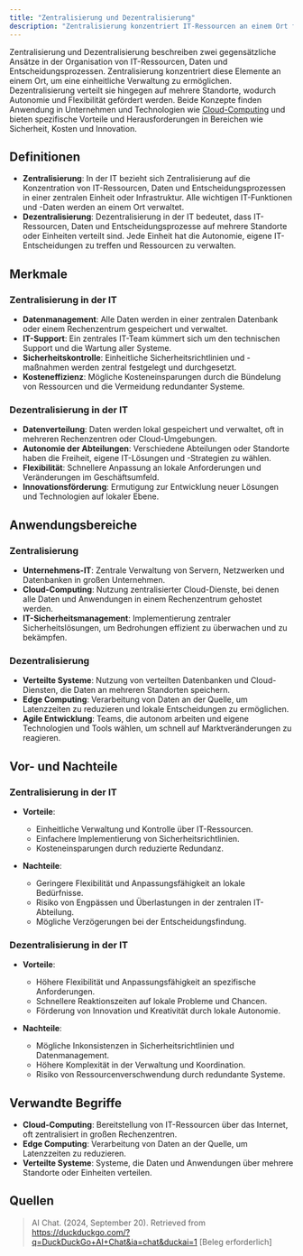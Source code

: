 ```yaml
---
title: "Zentralisierung und Dezentralisierung"
description: "Zentralisierung konzentriert IT-Ressourcen an einem Ort für einheitliche Verwaltung, während Dezentralisierung Autonomie und Flexibilität fördert. Beide Ansätze haben Vor- und Nachteile in Sicherheit, Kosten und Innovation."
---
```


Zentralisierung und Dezentralisierung beschreiben zwei gegensätzliche Ansätze in der Organisation von IT-Ressourcen, Daten und Entscheidungsprozessen. Zentralisierung konzentriert diese Elemente an einem Ort, um eine einheitliche Verwaltung zu ermöglichen. Dezentralisierung verteilt sie hingegen auf mehrere Standorte, wodurch Autonomie und Flexibilität gefördert werden. Beide Konzepte finden Anwendung in Unternehmen und Technologien wie [Cloud-Computing](/open-fidup/lerninhalte/cloud-computing) und bieten spezifische Vorteile und Herausforderungen in Bereichen wie Sicherheit, Kosten und Innovation.

## Definitionen

- **Zentralisierung**: In der IT bezieht sich Zentralisierung auf die Konzentration von IT-Ressourcen, Daten und Entscheidungsprozessen in einer zentralen Einheit oder Infrastruktur. Alle wichtigen IT-Funktionen und -Daten werden an einem Ort verwaltet.
- **Dezentralisierung**: Dezentralisierung in der IT bedeutet, dass IT-Ressourcen, Daten und Entscheidungsprozesse auf mehrere Standorte oder Einheiten verteilt sind. Jede Einheit hat die Autonomie, eigene IT-Entscheidungen zu treffen und Ressourcen zu verwalten.

## Merkmale

### Zentralisierung in der IT

- **Datenmanagement**: Alle Daten werden in einer zentralen Datenbank oder einem Rechenzentrum gespeichert und verwaltet.
- **IT-Support**: Ein zentrales IT-Team kümmert sich um den technischen Support und die Wartung aller Systeme.
- **Sicherheitskontrolle**: Einheitliche Sicherheitsrichtlinien und -maßnahmen werden zentral festgelegt und durchgesetzt.
- **Kosteneffizienz**: Mögliche Kosteneinsparungen durch die Bündelung von Ressourcen und die Vermeidung redundanter Systeme.

### Dezentralisierung in der IT

- **Datenverteilung**: Daten werden lokal gespeichert und verwaltet, oft in mehreren Rechenzentren oder Cloud-Umgebungen.
- **Autonomie der Abteilungen**: Verschiedene Abteilungen oder Standorte haben die Freiheit, eigene IT-Lösungen und -Strategien zu wählen.
- **Flexibilität**: Schnellere Anpassung an lokale Anforderungen und Veränderungen im Geschäftsumfeld.
- **Innovationsförderung**: Ermutigung zur Entwicklung neuer Lösungen und Technologien auf lokaler Ebene.

## Anwendungsbereiche

### Zentralisierung

- **Unternehmens-IT**: Zentrale Verwaltung von Servern, Netzwerken und Datenbanken in großen Unternehmen.
- **Cloud-Computing**: Nutzung zentralisierter Cloud-Dienste, bei denen alle Daten und Anwendungen in einem Rechenzentrum gehostet werden.
- **IT-Sicherheitsmanagement**: Implementierung zentraler Sicherheitslösungen, um Bedrohungen effizient zu überwachen und zu bekämpfen.

### Dezentralisierung

- **Verteilte Systeme**: Nutzung von verteilten Datenbanken und Cloud-Diensten, die Daten an mehreren Standorten speichern.
- **Edge Computing**: Verarbeitung von Daten an der Quelle, um Latenzzeiten zu reduzieren und lokale Entscheidungen zu ermöglichen.
- **Agile Entwicklung**: Teams, die autonom arbeiten und eigene Technologien und Tools wählen, um schnell auf Marktveränderungen zu reagieren.

## Vor- und Nachteile

### Zentralisierung in der IT

- **Vorteile**:
  - Einheitliche Verwaltung und Kontrolle über IT-Ressourcen.
  - Einfachere Implementierung von Sicherheitsrichtlinien.
  - Kosteneinsparungen durch reduzierte Redundanz.

- **Nachteile**:
  - Geringere Flexibilität und Anpassungsfähigkeit an lokale Bedürfnisse.
  - Risiko von Engpässen und Überlastungen in der zentralen IT-Abteilung.
  - Mögliche Verzögerungen bei der Entscheidungsfindung.

### Dezentralisierung in der IT

- **Vorteile**:
  - Höhere Flexibilität und Anpassungsfähigkeit an spezifische Anforderungen.
  - Schnellere Reaktionszeiten auf lokale Probleme und Chancen.
  - Förderung von Innovation und Kreativität durch lokale Autonomie.

- **Nachteile**:
  - Mögliche Inkonsistenzen in Sicherheitsrichtlinien und Datenmanagement.
  - Höhere Komplexität in der Verwaltung und Koordination.
  - Risiko von Ressourcenverschwendung durch redundante Systeme.

## Verwandte Begriffe

- **Cloud-Computing**: Bereitstellung von IT-Ressourcen über das Internet, oft zentralisiert in großen Rechenzentren.
- **Edge Computing**: Verarbeitung von Daten an der Quelle, um Latenzzeiten zu reduzieren.
- **Verteilte Systeme**: Systeme, die Daten und Anwendungen über mehrere Standorte oder Einheiten verteilen.

## Quellen

> AI Chat. (2024, September 20). Retrieved from https://duckduckgo.com/?q=DuckDuckGo+AI+Chat&ia=chat&duckai=1 [Beleg erforderlich]